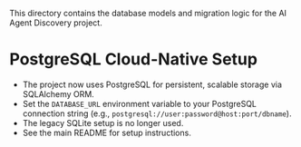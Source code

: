 This directory contains the database models and migration logic for the AI Agent Discovery project.

# PostgreSQL Cloud-Native Setup

- The project now uses PostgreSQL for persistent, scalable storage via SQLAlchemy ORM.
- Set the `DATABASE_URL` environment variable to your PostgreSQL connection string (e.g., `postgresql://user:password@host:port/dbname`).
- The legacy SQLite setup is no longer used.
- See the main README for setup instructions.
